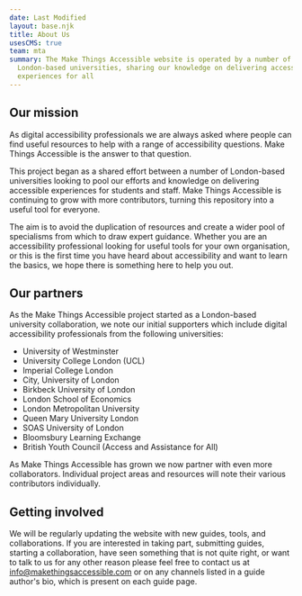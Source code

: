 ```yaml
---
date: Last Modified
layout: base.njk
title: About Us
usesCMS: true
team: mta
summary: The Make Things Accessible website is operated by a number of
  London-based universities, sharing our knowledge on delivering accessible
  experiences for all
---
```


<div class="panel gutter-btm--major">
  <h2>Our mission</h2>

  As digital accessibility professionals we are always asked where people can find useful resources to help with a range of accessibility questions. Make Things Accessible is the answer to that question.

  This project began as a shared effort between a number of London-based universities looking to pool our efforts and knowledge on delivering accessible experiences for students and staff. Make Things Accessible is continuing to grow with more contributors, turning this repository into a useful tool for everyone.

  The aim is to avoid the duplication of resources and create a wider pool of specialisms from which to draw expert guidance. Whether you are an accessibility professional looking for useful tools for your own organisation, or this is the first time you have heard about accessibility and want to learn the basics, we hope there is something here to help you out.
</div>


<h2>Our partners</h2>

As the Make Things Accessible project started as a London-based university collaboration, we note our initial supporters which include digital accessibility professionals from the following universities:

* University of Westminster
* University College London (U﻿CL)
* Imperial College London
* City, University of London
* Birkbeck University of London
* London School of Economics
* London Metropolitan University
* Queen Mary University London
* SOAS University of London
* Bloomsbury Learning Exchange
* British Youth Council (Access and Assistance for All)

As Make Things Accessible has grown we now partner with even more collaborators. Individual project areas and resources will note their various contributors individually.

<h2>Getting involved</h2>

We will be regularly updating the website with new guides, tools, and collaborations. If you are interested in taking part, submitting guides, starting a collaboration, have seen something that is not quite right, or want to talk to us for any other reason please feel free to contact us at info@makethingsaccessible.com or on any channels listed in a guide author's bio, which is present on each guide page.